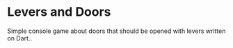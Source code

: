 # Levers and Doors

Simple console game about doors that should be opened with levers written on Dart..
